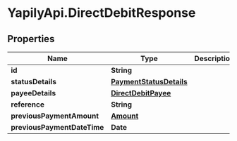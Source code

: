 # YapilyApi.DirectDebitResponse

## Properties

Name | Type | Description | Notes
------------ | ------------- | ------------- | -------------
**id** | **String** |  | [optional] 
**statusDetails** | [**PaymentStatusDetails**](PaymentStatusDetails.md) |  | [optional] 
**payeeDetails** | [**DirectDebitPayee**](DirectDebitPayee.md) |  | [optional] 
**reference** | **String** |  | [optional] 
**previousPaymentAmount** | [**Amount**](Amount.md) |  | [optional] 
**previousPaymentDateTime** | **Date** |  | [optional] 


